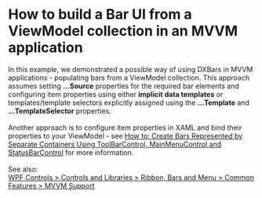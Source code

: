 # How to build a Bar UI from a ViewModel collection in an MVVM application


<p>In this example, we demonstrated a possible way of using DXBars in MVVM applications - populating bars from a ViewModel collection. This approach assumes setting <strong>...Source</strong> properties for the required bar elements and configuring item properties using either <strong>implicit data templates</strong> or templates/template selectors explicitly assigned using the <strong>...Template</strong> and <strong>...TemplateSelector</strong> properties.<br><br>Another approach is to configure item properties in XAML and bind their properties to your ViewModel - see <a href="https://www.devexpress.com/Support/Center/p/T186664">How to: Create Bars Represented by Separate Containers Using ToolBarControl, MainMenuControl and StatusBarControl</a> for more information.<br><br>See also:<br><a href="https://documentation.devexpress.com/WPF/10434/Controls-and-Libraries/Ribbon-Bars-and-Menu/Common-Concepts/MVVM-Support"> WPF Controls > Controls and Libraries > Ribbon, Bars and Menu > Common Features > MVVM Support</a></p>

<br/>


